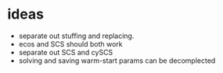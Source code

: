 # ideas
- separate out stuffing and replacing.
- ecos and SCS should both work
- separate out SCS and cySCS
- solving and saving warm-start params can be decomplected